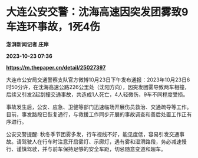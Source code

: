 # 大连公安交警：沈海高速因突发团雾致9车连环事故，1死4伤
**澎湃新闻记者 庄岸**

**2023-10-23 07:36**

**https://m.thepaper.cn/detail/25027397**

大连市公安局交通警察支队官方微博10月23日下午发布通报：2023年10月23日6时50分许，在沈海高速公路226公里处（沈阳方向），因突发团雾导致两车相撞，后续又引发2起刮撞交通事故，共造成1人死亡，4人轻微伤，9车不同程度受损。

事故发生后，公安、应急、卫健等部门迅速临场开展伤员救治、交通疏导等工作。目前，事发路段已恢复通行，与救援工作同步开展的事故调查和善后处置工作正有序进行。

公安交警提醒: 秋冬季节团雾多发，行车视线不好，能见度低，容易引发交通事故。请驾驶人在行车时注意开启雾灯、示廓灯，遇有雾和湿滑路段，务必减速慢行、谨慎驾驶，并与前车保持足够的安全车距，切忌随意变道和超车。